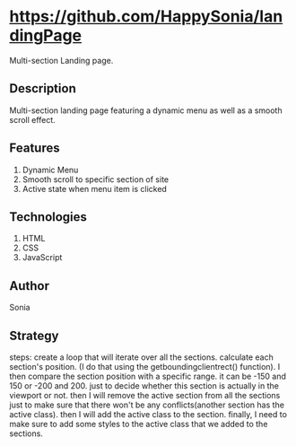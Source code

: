 # https://github.com/HappySonia/landingPage

Multi-section Landing page.

## Description
Multi-section landing page featuring a dynamic menu as well as a smooth scroll effect.

## Features
1. Dynamic Menu
2. Smooth scroll to specific section of site
3. Active state when menu item is clicked


## Technologies
1. HTML
2. CSS
3. JavaScript


## Author
Sonia


## Strategy
steps:
create a loop that will iterate over all the sections.
calculate each section's position. (I do that using the getboundingclientrect() function).
I then compare the section position with a specific range. it can be -150 and 150 or -200 and 200. just to decide whether this section is actually in the viewport or not.
then I will remove the active section from all the sections just to make sure that there won't be any conflicts(another section has the active class).
then I will add the active class to the section.
finally, I need to make sure to add some styles to the active class that we added to the sections.

